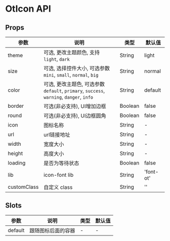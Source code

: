 # OtIcon API

## Props

| 参数 | 说明 | 类型 | 默认值 |
| --- | --- | --- | --- |
| theme | 可选, 更改主题颜色, 支持 `light`, `dark` | String | light |
| size | 可选, 选择控件大小, 可选参数 `mini`, `small`, `normal`, `big` | String | normal |
| color | 可选, 更改主题色, 可选参数 `default`, `primary`, `success`, `warning`, `danger`, `info` | String | default |
| border | 可选(非必支持), UI增加边框 | Boolean | false |
| round | 可选(非必支持), UI边框圆角 | Boolean | false |
| icon | 图标名称 | String | - |
| url | url链接地址 | String | - |
| width | 宽度大小 | String | - |
| height | 高度大小 | String | - |
| loading | 是否为等待状态 | Boolean | false |
| lib | icon-font lib | String | 'font-ot' |
| customClass | 自定义 class | String | '' |

## Slots

| 参数 | 说明 | 类型 | 默认值 |
| --- | --- | --- | --- |
| default | 跟随图标后面的容器 | - | - |

